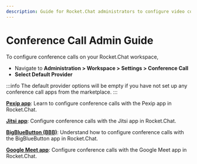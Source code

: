 ```yaml
---
description: Guide for Rocket.Chat administrators to configure video conference
---
```


# Conference Call Admin Guide

To configure conference calls on your Rocket.Chat workspace,

* Navigate to **Administration > Workspace > Settings > Conference Call**&#x20;
* **Select Default Provider**

:::info
The default provider options will be empty if you have not set up any conference call apps from the marketplace.
:::

[**Pexip app**](pexip-app.md): Learn to configure conference calls with the Pexip app in Rocket.Chat.

[**Jitsi app**](jitsi-app.md): Configure conference calls with the Jitsi app in Rocket.Chat.

[**BigBlueButton (BBB)**](bigbluebutton-bbb-app.md): Understand how to configure conference calls with the BigBlueButton app in Rocket.Chat.

[**Google Meet app**](google-meet-app.md): Configure conference calls with the Google Meet app in Rocket.Chat.
